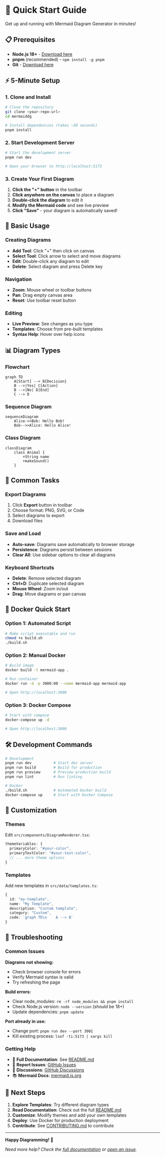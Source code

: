 # 🚀 Quick Start Guide

Get up and running with Mermaid Diagram Generator in minutes!

## 📋 Prerequisites

- **Node.js 18+** - [Download here](https://nodejs.org/)
- **pnpm** (recommended) - `npm install -g pnpm`
- **Git** - [Download here](https://git-scm.com/)

## ⚡ 5-Minute Setup

### 1. Clone and Install
```bash
# Clone the repository
git clone <your-repo-url>
cd mermaiddg

# Install dependencies (takes ~30 seconds)
pnpm install
```

### 2. Start Development Server
```bash
# Start the development server
pnpm run dev

# Open your browser to http://localhost:5173
```

### 3. Create Your First Diagram
1. **Click the "+" button** in the toolbar
2. **Click anywhere on the canvas** to place a diagram
3. **Double-click the diagram** to edit it
4. **Modify the Mermaid code** and see live preview
5. **Click "Save"** - your diagram is automatically saved!

## 🎯 Basic Usage

### Creating Diagrams
- **Add Tool**: Click "+" then click on canvas
- **Select Tool**: Click arrow to select and move diagrams
- **Edit**: Double-click any diagram to edit
- **Delete**: Select diagram and press Delete key

### Navigation
- **Zoom**: Mouse wheel or toolbar buttons
- **Pan**: Drag empty canvas area
- **Reset**: Use toolbar reset button

### Editing
- **Live Preview**: See changes as you type
- **Templates**: Choose from pre-built templates
- **Syntax Help**: Hover over help icons

## 📊 Diagram Types

### Flowchart
```mermaid
graph TD
    A[Start] --> B{Decision}
    B -->|Yes| C[Action]
    B -->|No| D[End]
    C --> D
```

### Sequence Diagram
```mermaid
sequenceDiagram
    Alice->>Bob: Hello Bob!
    Bob-->>Alice: Hello Alice!
```

### Class Diagram
```mermaid
classDiagram
    class Animal {
        +String name
        +makeSound()
    }
```

## 🔧 Common Tasks

### Export Diagrams
1. Click **Export** button in toolbar
2. Choose format: PNG, SVG, or Code
3. Select diagrams to export
4. Download files

### Save and Load
- **Auto-save**: Diagrams save automatically to browser storage
- **Persistence**: Diagrams persist between sessions
- **Clear All**: Use sidebar options to clear all diagrams

### Keyboard Shortcuts
- **Delete**: Remove selected diagram
- **Ctrl+D**: Duplicate selected diagram
- **Mouse Wheel**: Zoom in/out
- **Drag**: Move diagrams or pan canvas

## 🐳 Docker Quick Start

### Option 1: Automated Script
```bash
# Make script executable and run
chmod +x build.sh
./build.sh
```

### Option 2: Manual Docker
```bash
# Build image
docker build -t mermaid-app .

# Run container
docker run -d -p 3000:80 --name mermaid-app mermaid-app

# Open http://localhost:3000
```

### Option 3: Docker Compose
```bash
# Start with compose
docker-compose up -d

# Open http://localhost:3000
```

## 🛠️ Development Commands

```bash
# Development
pnpm run dev          # Start dev server
pnpm run build        # Build for production
pnpm run preview      # Preview production build
pnpm run lint         # Run linting

# Docker
./build.sh            # Automated Docker build
docker-compose up     # Start with Docker Compose
```

## 🎨 Customization

### Themes
Edit `src/components/DiagramRenderer.tsx`:
```typescript
themeVariables: {
  primaryColor: "#your-color",
  primaryTextColor: "#your-text-color",
  // ... more theme options
}
```

### Templates
Add new templates in `src/data/templates.ts`:
```typescript
{
  id: "my-template",
  name: "My Template",
  description: "Custom template",
  category: "Custom",
  code: `graph TD\n    A --> B`
}
```

## 🐛 Troubleshooting

### Common Issues

**Diagrams not showing:**
- Check browser console for errors
- Verify Mermaid syntax is valid
- Try refreshing the page

**Build errors:**
- Clear node_modules: `rm -rf node_modules && pnpm install`
- Check Node.js version: `node --version` (should be 18+)
- Update dependencies: `pnpm update`

**Port already in use:**
- Change port: `pnpm run dev --port 3001`
- Kill existing process: `lsof -ti:5173 | xargs kill`

### Getting Help
- 📖 **Full Documentation**: See [README.md](README.md)
- 🐛 **Report Issues**: [GitHub Issues](https://github.com/your-username/mermaiddg/issues)
- 💬 **Discussions**: [GitHub Discussions](https://github.com/your-username/mermaiddg/discussions)
- 📚 **Mermaid Docs**: [mermaid.js.org](https://mermaid.js.org/)

## 🎉 Next Steps

1. **Explore Templates**: Try different diagram types
2. **Read Documentation**: Check out the full [README.md](README.md)
3. **Customize**: Modify themes and add your own templates
4. **Deploy**: Use Docker for production deployment
5. **Contribute**: See [CONTRIBUTING.md](CONTRIBUTING.md) to contribute

---

**Happy Diagramming!** 🎨

*Need more help? Check the [full documentation](README.md) or [open an issue](https://github.com/your-username/mermaiddg/issues).*
